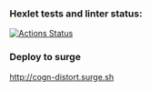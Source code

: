### Hexlet tests and linter status:
[![Actions Status](https://github.com/Teihden/layout-designer-project-58/workflows/hexlet-check/badge.svg)](https://github.com/Teihden/layout-designer-project-58/actions)

### Deploy to surge
http://cogn-distort.surge.sh
